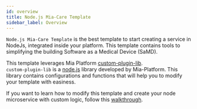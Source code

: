 ```yaml
---
id: overview
title: Node.js Mia-Care Template
sidebar_label: Overview
---
```

`Node.js Mia-Care Template` is the best template to start creating a service in NodeJs, integrated inside your platform. This template contains tools to simplifying the building Software as a Medical Device (SaMD).

This template leverages Mia Platform [custom-plugin-lib](https://github.com/mia-platform/custom-plugin-lib).  
`custom-plugin-lib` is a [node.js](https://nodejs.org/en/) library developed by Mia-Platform. This library contains configurations and functions that will help you to modify your template with easiness.

If you want to learn how to modify this template and create your node microservice with custom logic, follow this [walkthrough](./walkthrough).
